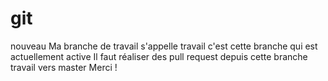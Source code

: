 # git
nouveau
Ma branche de travail s'appelle travail c'est cette branche qui est actuellement active
Il faut réaliser des pull request depuis cette branche travail vers master
Merci !
